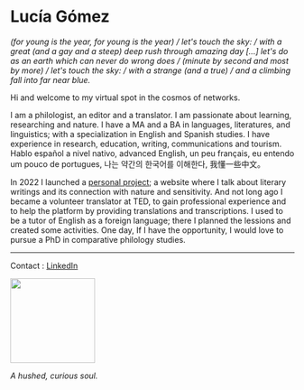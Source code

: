 # Lucía Gómez

*(for young is the year, for young is the year) / let's touch the sky: / with a great (and a gay and a steep) deep rush through amazing day [...] let's do as an earth which can never do wrong does / (minute by second and most by more) / let's touch the sky: / with a strange (and a true) / and a climbing fall into far near blue.*

Hi and welcome to my virtual spot in the cosmos of networks.

I am a philologist, an editor and a translator. I am passionate about learning, researching and nature. I have a MA and a BA in languages, literatures, and linguistics; with a specialization in English and Spanish studies. I have experience in research, education, writing, communications and tourism. Hablo español a nivel nativo, advanced English, un peu français, eu entendo um pouco de portugues, 나는 약간의 한국어를 이해한다, 我懂一些中文。

In 2022 I launched a [personal project](https://wildeheorte.wordpress.com); a website where I talk about literary writings and its connection with nature and sensitivity. And not long ago I became a volunteer translator at TED, to gain professional experience and to help the platform by providing translations and transcriptions. I used to be a tutor of English as a foreign language; there I planned the lessions and created some activities. One day, If I have the opportunity, I would love to pursue a PhD in comparative philology studies. 

---

Contact
: [LinkedIn](https://www.linkedin.com/in/luciagvz)

<img src="https://user-images.githubusercontent.com/124469698/216840341-113e88bb-70f5-4eba-9cc8-e5c096884c3f.JPG" width="150" height="150">

*A hushed, curious soul.*
